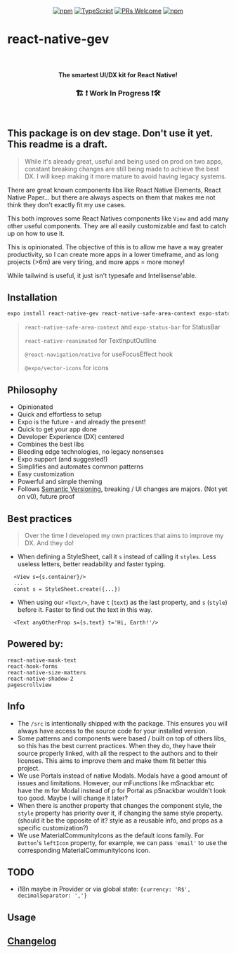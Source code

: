 <!-- <img src=".logo.png" alt=react-native-gev/><br/> -->

<div align="center">

[![npm](https://img.shields.io/npm/v/react-native-gev)](https://www.npmjs.com/package/react-native-gev)
[![TypeScript](https://badgen.net/npm/types/env-var)](http://www.typescriptlang.org/)
[![PRs Welcome](https://img.shields.io/badge/PRs-welcome-brightgreen.svg?style=flat-square)](http://makeapullrequest.com)
[![npm](https://img.shields.io/npm/dm/react-native-gev)](https://www.npmjs.com/package/react-native-gev)
</div>

# react-native-gev

<br/>

<div align="center">
  <h4>The smartest UI/DX kit for React Native!</h4>
  <h3> 🏗 ❗ Work In Progress ❗🛠 </h3>
</div>

<br/>



## This package is on dev stage. Don't use it yet. This readme is a draft.
> While it's already great, useful and being used on prod on two apps, constant breaking changes are still being made to achieve the best DX. I will keep making it more mature to avoid having legacy systems.

There are great known components libs like React Native Elements, React Native Paper... but there are always aspects on them that makes me not think they don't exactly fit my use cases.

This both improves some React Natives components like `View` and add many other useful components. They are all easily customizable and fast to catch up on how to use it.

This is opinionated. The objective of this is to allow me have a way greater productivity, so I can create more apps in a lower timeframe, and as long projects (>6m) are very tiring, and more apps = more money!

While tailwind is useful, it just isn't typesafe and Intellisense'able.

## Installation

```bash
expo install react-native-gev react-native-safe-area-context expo-status-bar react-native-reanimated @react-navigation/native @expo/vector-icons
```

> `react-native-safe-area-context` and `expo-status-bar` for StatusBar
>
> `react-native-reanimated` for TextInputOutline
>
> `@react-navigation/native` for useFocusEffect hook
>
> `@expo/vector-icons` for icons

## Philosophy
* Opinionated
* Quick and effortless to setup
* Expo is the future - and already the present!
* Quick to get your app done
* Developer Experience (DX) centered
* Combines the best libs
* Bleeding edge technologies, no legacy nonsenses
* Expo support (and suggested!)
* Simplifies and automates common patterns
* Easy customization
* Powerful and simple theming
* Follows [Semantic Versioning](https://semver.org/), breaking / UI changes are majors. (Not yet on v0), future proof


## Best practices

> Over the time I developed my own practices that aims to improve my DX. And they do!

* When defining a StyleSheet, call it `s` instead of calling it `styles`. Less useless letters, better readability and faster typing.
```
  <View s={s.container}/>
  ...
  const s = StyleSheet.create({...})
```

* When using our `<Text/>`, have `t` (`text`) as the last property, and `s` (`style`) before it. Faster to find out the text in this way.
```
  <Text anyOtherProp s={s.text} t='Hi, Earth!'/>
```

## Powered by:

```
react-native-mask-text
react-hook-forms
react-native-size-matters
react-native-shadow-2
pagescrollview
```

## Info
* The `/src` is intentionally shipped with the package. This ensures you will always have access to the source code for your installed version.
* Some patterns and components were based / built on top of others libs, so this has the best current practices. When they do, they have their source properly linked, with all the respect to the authors and to their licenses. This aims to improve them and make them fit better this project.
* We use Portals instead of native Modals. Modals have a good amount of issues and limitations. However, our mFunctions like mSnackbar etc have the m for Modal instead of p for Portal as pSnackbar wouldn't look too good. Maybe I will change it later?
* When there is another property that changes the component style, the `style` property has priority over it, if changing the same style property. (should it be the opposite of it? style as a reusable info, and props as a specific customization?)
* We use MaterialCommunityIcons as the default icons family. For `Button`'s `leftIcon` property, for example, we can pass `'email'` to use the corresponding MaterialCommunityIcons icon.
## TODO
* i18n maybe in Provider or via global state: `{currency: 'R$', decimalSeparator: ','}`

## Usage

## [Changelog](https://github.com/SrBrahma/react-native-gev/blob/main/CHANGELOG.md)
